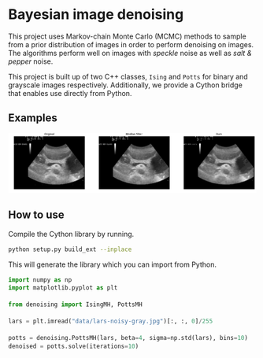 # Bayesian image denoising

This project uses Markov-chain Monte Carlo (MCMC) methods to sample from a prior distribution of images in order to perform denoising on images. The algorithms perform well on images with *speckle* noise as well as *salt & pepper* noise.

This project is built up of two C++ classes, `Ising` and `Potts` for binary and grayscale images respectively. Additionally, we provide a Cython bridge that enables use directly from Python.

## Examples

![](data/ultrasound.png)


## How to use

Compile the Cython library by running.

```bash
python setup.py build_ext --inplace
```

This will generate the library which you can import from Python.

```python
import numpy as np
import matplotlib.pyplot as plt

from denoising import IsingMH, PottsMH

lars = plt.imread("data/lars-noisy-gray.jpg")[:, :, 0]/255

potts = denoising.PottsMH(lars, beta=4, sigma=np.std(lars), bins=10)
denoised = potts.solve(iterations=10)
```
